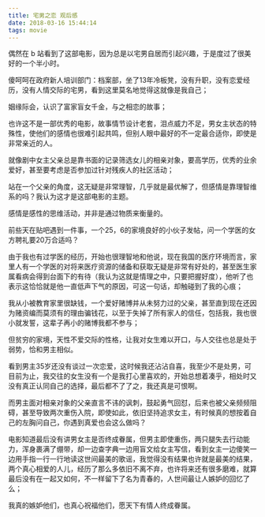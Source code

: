 ```yaml
---
title: 宅男之恋 观后感
date: 2018-03-16 15:44:14
tags: movie
---
```


偶然在 b 站看到了这部电影，因为总是以宅男自居而引起兴趣，于是度过了很美好的一个半小时。

傻呵呵在政府新人培训部门：档案部，坐了13年冷板凳，没有升职，没有恋爱经历，没有人情交际的宅男，看到这里莫名地觉得这就像是我自己；

姻缘际会，认识了富家盲女千金，与之相恋的故事；

也许这不是一部优秀的电影，故事情节设计老套，泪点威力不足，男女主状态的特殊性，使他们的感情也很难引起共鸣，但别人眼中最好的不一定最合适你，即使是非常亲近的人。

就像剧中女主父亲总是靠书面的记录筛选女儿的相亲对象，要高学历，优秀的业余爱好，甚至要考虑是否参加过针对残疾人的社区活动；

站在一个父亲的角度，这无疑是非常理智，几乎就是最优解了，但感情是靠理智维系的吗？我认为这才是这部电影的主题。

感情是感性的思维活动，并非是通过物质来衡量的。

前些天在贴吧遇到一件事，一个25，6的家境良好的小伙子发帖，问一个学医的女方聘礼要20万合适吗？

由于我也有过学医的经历，开始也很理智地和他说，现在我国的医疗环境而言，家里人有一个学医的对将来医疗资源的储备和获取无疑是非常有好处的，甚至医生家属看病会得到台面下的有待（我认为这就是情理之中，只要把握好度），他听了也表示这恰恰就是他一直低声下气的原因，可这一句话，却触碰到了我的心痕；

我从小被教育家里很缺钱，一个爱好赌博并从未努力过的父亲，甚至直到现在还因为赌资编而莫须有的理由骗钱花，以至于失掉了所有家人的信任，包括我，我也很小就发誓，这辈子再小的赌博我都不参与；

但贫穷的家境，天性不爱交际的性格，让我对女生难以开口，与人交往也总是处于弱势，恰和男主相似。

看到男主35岁还没有谈过一次恋爱，这时候我还沾沾自喜，我至少不是处男，可目前为止，我交往的女生没有一个是我打心里喜欢的，开始总想着凑乎，相处时又没有真正认同自己的选择，最后都不了了之，我还真是可恨啊。

而男主面对相亲对象的父亲直言不讳的讽刺，鼓起勇气回怼，后来也被父亲频频阻碍，甚至导致两次重伤入院，即使如此，依旧坚持追求女主，有时候真的想按着自己的左胸问自己，你遇到真爱也会这么做吗？

电影知道最后没有讲男女主是否终成眷属，但男主即使重伤，两只腿失去行动能力，浑身裹满了绷带，却一边查字典一边用盲文给女主写信，看到女主一边傻笑一边用手指一行一行地读这世间最美的歌谣，我觉得没有结果也许就是最美的结果，两个真心相爱的人儿，经历了那么多依旧不离不弃，也许将来还有很多磨难，就算最后没有在一起又如何，不一样留下了名为青春的，人世间最让人嫉妒的回忆了么；

我真的嫉妒他们，也真心祝福他们，愿天下有情人终成眷属。  